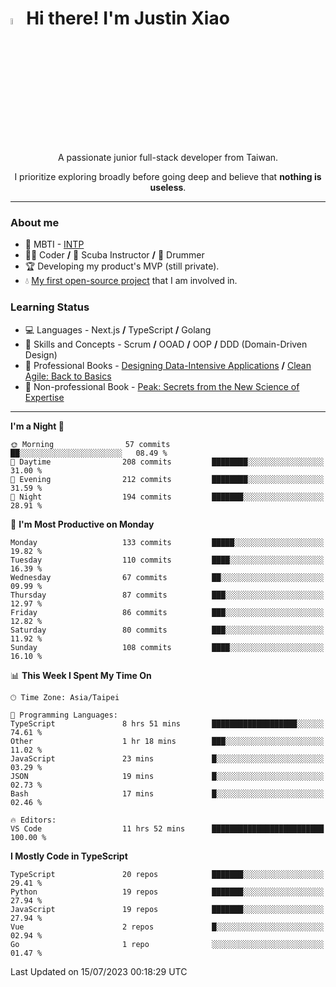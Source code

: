 # <img src="https://media.giphy.com/media/hvRJCLFzcasrR4ia7z/giphy.gif" width="5%">Hi there! I'm Justin Xiao
<p align="center">A passionate junior full-stack developer from Taiwan.  </p>
<p align="center">I prioritize exploring broadly before going deep and believe that <b>nothing is useless</b>.</p>

---
### About me
- 👀 MBTI - [INTP](https://www.16personalities.com/intp-personality)
- 👨‍💻 Coder **/** 🤿 Scuba Instructor **/** 🥁 Drummer
- 🏆 Developing my product's MVP (still private).
- 💧 [My first open-source project](https://github.com/Game-as-a-Service/Game-Lobby-Web) that I am involved in.

### Learning Status
- ‍💻 Languages - Next.js **/** TypeScript **/** Golang
- 🧠 Skills and Concepts - Scrum **/** OOAD **/** OOP **/** DDD (Domain-Driven Design)
- 📖 Professional Books - [Designing Data-Intensive Applications](https://a.co/d/aNTrecE) **/** [Clean Agile: Back to Basics](https://a.co/d/5K1qUNh)
- 🔖 Non-professional Book - [Peak: Secrets from the New Science of Expertise](https://a.co/d/9aoCxyl)

---
<!--START_SECTION:waka-->
**I'm a Night 🦉** 

```text
🌞 Morning                57 commits          ██░░░░░░░░░░░░░░░░░░░░░░░   08.49 % 
🌆 Daytime                208 commits         ████████░░░░░░░░░░░░░░░░░   31.00 % 
🌃 Evening                212 commits         ████████░░░░░░░░░░░░░░░░░   31.59 % 
🌙 Night                  194 commits         ███████░░░░░░░░░░░░░░░░░░   28.91 % 
```
📅 **I'm Most Productive on Monday** 

```text
Monday                   133 commits         █████░░░░░░░░░░░░░░░░░░░░   19.82 % 
Tuesday                  110 commits         ████░░░░░░░░░░░░░░░░░░░░░   16.39 % 
Wednesday                67 commits          ██░░░░░░░░░░░░░░░░░░░░░░░   09.99 % 
Thursday                 87 commits          ███░░░░░░░░░░░░░░░░░░░░░░   12.97 % 
Friday                   86 commits          ███░░░░░░░░░░░░░░░░░░░░░░   12.82 % 
Saturday                 80 commits          ███░░░░░░░░░░░░░░░░░░░░░░   11.92 % 
Sunday                   108 commits         ████░░░░░░░░░░░░░░░░░░░░░   16.10 % 
```


📊 **This Week I Spent My Time On** 

```text
🕑︎ Time Zone: Asia/Taipei

💬 Programming Languages: 
TypeScript               8 hrs 51 mins       ███████████████████░░░░░░   74.61 % 
Other                    1 hr 18 mins        ███░░░░░░░░░░░░░░░░░░░░░░   11.02 % 
JavaScript               23 mins             █░░░░░░░░░░░░░░░░░░░░░░░░   03.29 % 
JSON                     19 mins             █░░░░░░░░░░░░░░░░░░░░░░░░   02.73 % 
Bash                     17 mins             █░░░░░░░░░░░░░░░░░░░░░░░░   02.46 % 

🔥 Editors: 
VS Code                  11 hrs 52 mins      █████████████████████████   100.00 % 
```

**I Mostly Code in TypeScript** 

```text
TypeScript               20 repos            ███████░░░░░░░░░░░░░░░░░░   29.41 % 
Python                   19 repos            ███████░░░░░░░░░░░░░░░░░░   27.94 % 
JavaScript               19 repos            ███████░░░░░░░░░░░░░░░░░░   27.94 % 
Vue                      2 repos             █░░░░░░░░░░░░░░░░░░░░░░░░   02.94 % 
Go                       1 repo              ░░░░░░░░░░░░░░░░░░░░░░░░░   01.47 % 
```




 Last Updated on 15/07/2023 00:18:29 UTC
<!--END_SECTION:waka-->

